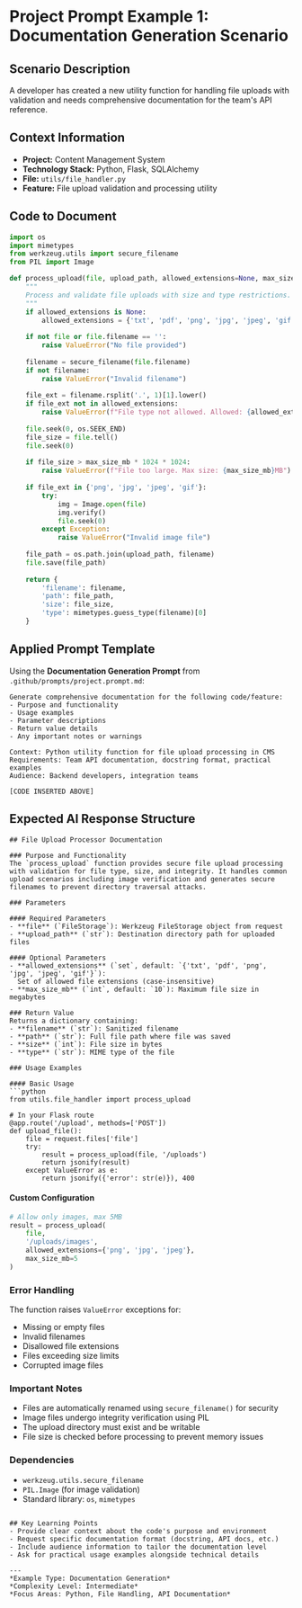 # Project Prompt Example 1: Documentation Generation Scenario

## Scenario Description
A developer has created a new utility function for handling file uploads with validation and needs comprehensive documentation for the team's API reference.

## Context Information
- **Project:** Content Management System
- **Technology Stack:** Python, Flask, SQLAlchemy
- **File:** `utils/file_handler.py`
- **Feature:** File upload validation and processing utility

## Code to Document
```python
import os
import mimetypes
from werkzeug.utils import secure_filename
from PIL import Image

def process_upload(file, upload_path, allowed_extensions=None, max_size_mb=10):
    """
    Process and validate file uploads with size and type restrictions.
    """
    if allowed_extensions is None:
        allowed_extensions = {'txt', 'pdf', 'png', 'jpg', 'jpeg', 'gif'}
    
    if not file or file.filename == '':
        raise ValueError("No file provided")
    
    filename = secure_filename(file.filename)
    if not filename:
        raise ValueError("Invalid filename")
    
    file_ext = filename.rsplit('.', 1)[1].lower()
    if file_ext not in allowed_extensions:
        raise ValueError(f"File type not allowed. Allowed: {allowed_extensions}")
    
    file.seek(0, os.SEEK_END)
    file_size = file.tell()
    file.seek(0)
    
    if file_size > max_size_mb * 1024 * 1024:
        raise ValueError(f"File too large. Max size: {max_size_mb}MB")
    
    if file_ext in {'png', 'jpg', 'jpeg', 'gif'}:
        try:
            img = Image.open(file)
            img.verify()
            file.seek(0)
        except Exception:
            raise ValueError("Invalid image file")
    
    file_path = os.path.join(upload_path, filename)
    file.save(file_path)
    
    return {
        'filename': filename,
        'path': file_path,
        'size': file_size,
        'type': mimetypes.guess_type(filename)[0]
    }
```

## Applied Prompt Template
Using the **Documentation Generation Prompt** from `.github/prompts/project.prompt.md`:

```
Generate comprehensive documentation for the following code/feature:
- Purpose and functionality
- Usage examples
- Parameter descriptions
- Return value details
- Any important notes or warnings

Context: Python utility function for file upload processing in CMS
Requirements: Team API documentation, docstring format, practical examples
Audience: Backend developers, integration teams

[CODE INSERTED ABOVE]
```

## Expected AI Response Structure
```
## File Upload Processor Documentation

### Purpose and Functionality
The `process_upload` function provides secure file upload processing with validation for file type, size, and integrity. It handles common upload scenarios including image verification and generates secure filenames to prevent directory traversal attacks.

### Parameters

#### Required Parameters
- **file** (`FileStorage`): Werkzeug FileStorage object from request
- **upload_path** (`str`): Destination directory path for uploaded files

#### Optional Parameters
- **allowed_extensions** (`set`, default: `{'txt', 'pdf', 'png', 'jpg', 'jpeg', 'gif'}`): 
  Set of allowed file extensions (case-insensitive)
- **max_size_mb** (`int`, default: `10`): Maximum file size in megabytes

### Return Value
Returns a dictionary containing:
- **filename** (`str`): Sanitized filename
- **path** (`str`): Full file path where file was saved
- **size** (`int`): File size in bytes
- **type** (`str`): MIME type of the file

### Usage Examples

#### Basic Usage
```python
from utils.file_handler import process_upload

# In your Flask route
@app.route('/upload', methods=['POST'])
def upload_file():
    file = request.files['file']
    try:
        result = process_upload(file, '/uploads')
        return jsonify(result)
    except ValueError as e:
        return jsonify({'error': str(e)}), 400
```

#### Custom Configuration
```python
# Allow only images, max 5MB
result = process_upload(
    file, 
    '/uploads/images',
    allowed_extensions={'png', 'jpg', 'jpeg'},
    max_size_mb=5
)
```

### Error Handling
The function raises `ValueError` exceptions for:
- Missing or empty files
- Invalid filenames
- Disallowed file extensions
- Files exceeding size limits
- Corrupted image files

### Important Notes
- Files are automatically renamed using `secure_filename()` for security
- Image files undergo integrity verification using PIL
- The upload directory must exist and be writable
- File size is checked before processing to prevent memory issues

### Dependencies
- `werkzeug.utils.secure_filename`
- `PIL.Image` (for image validation)
- Standard library: `os`, `mimetypes`
```

## Key Learning Points
- Provide clear context about the code's purpose and environment
- Request specific documentation format (docstring, API docs, etc.)
- Include audience information to tailor the documentation level
- Ask for practical usage examples alongside technical details

---
*Example Type: Documentation Generation*
*Complexity Level: Intermediate*
*Focus Areas: Python, File Handling, API Documentation*
